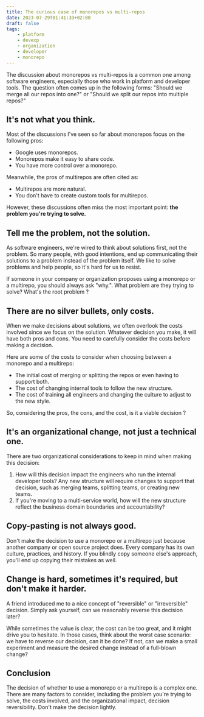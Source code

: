 ```yaml
---
title: The curious case of monorepos vs multi-repos
date: 2023-07-29T01:41:33+02:00
draft: false
tags:
    - platform
    - devexp
    - organization
    - developer
    - monorepo
---
```


The discussion about monorepos vs multi-repos is a common one among software engineers, especially those who work in platform and developer tools. The question often comes up in the following forms: "Should we merge all our repos into one?" or "Should we split our repos into multiple repos?"

## It's not what you think.

Most of the discussions I've seen so far about monorepos focus on the following pros:

* Google uses monorepos.
* Monorepos make it easy to share code.
* You have more control over a monorepo.

Meanwhile, the pros of multirepos are often cited as:

* Multirepos are more natural.
* You don't have to create custom tools for multirepos.

However, these discussions often miss the most important point: **the problem you're trying to solve.**

## Tell me the problem, not the solution.

As software engineers, we're wired to think about solutions first, not the problem. So many people, with good intentions, end up communicating their solutions to a problem instead of the problem itself. We like to solve problems and help people, so it's hard for us to resist.

If someone in your company or organization proposes using a monorepo or a multirepo, you should always ask "why.". 
What problem are they trying to solve? What's the root problem ?

## There are no silver bullets, only costs.

When we make decisions about solutions, we often overlook the costs involved since we focus on the solution. Whatever decision you make, it will have both pros and cons. You need to carefully consider the costs before making a decision.

Here are some of the costs to consider when choosing between a monorepo and a multirepo:

* The initial cost of merging or splitting the repos or even having to support both.
* The cost of changing internal tools to follow the new structure.
* The cost of training all engineers and changing the culture to adjust to the new style.

So, considering the pros, the cons, and the cost, is it a viable decision ?

## It's an organizational change, not just a technical one.

There are two organizational considerations to keep in mind when making this decision:

1. How will this decision impact the engineers who run the internal developer tools? Any new structure will require changes to support that decision, such as merging teams, splitting teams, or creating new teams.
2. If you're moving to a multi-service world, how will the new structure reflect the business domain boundaries and accountability?

## Copy-pasting is not always good.

Don't make the decision to use a monorepo or a multirepo just because another company or open source project does. Every company has its own culture, practices, and history. If you blindly copy someone else's approach, you'll end up copying their mistakes as well.

## Change is hard, sometimes it's required, but don't make it harder.

A friend introduced me to a nice concept of "reversible" or "irreversible" decision. Simply ask yourself, can we reasonably reverse this decision later?

While sometimes the value is clear, the cost can be too great, and it might drive you to hesitate. In those cases, think about the worst case scenario: we have to reverse our decision, can it be done? If not, can we make a small experiment and measure the desired change instead of a full-blown change?

## Conclusion

The decision of whether to use a monorepo or a multirepo is a complex one. There are many factors to consider, including the problem you're trying to solve, the costs involved, and the organizational impact, decision reversibility. Don't make the decision lightly.
